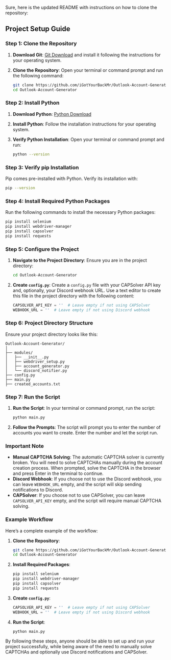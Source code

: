 Sure, here is the updated README with instructions on how to clone the repository:

## Project Setup Guide

### Step 1: Clone the Repository
1. **Download Git**: [Git Download](https://git-scm.com/downloads) and install it following the instructions for your operating system.
2. **Clone the Repository**: Open your terminal or command prompt and run the following command:

    ```sh
    git clone https://github.com/iGotYourBackMr/Outlook-Account-Generator.git
    cd Outlook-Account-Generator
    ```

### Step 2: Install Python
1. **Download Python**: [Python Download](https://www.python.org/downloads/)
2. **Install Python**: Follow the installation instructions for your operating system.
3. **Verify Python Installation**: Open your terminal or command prompt and run:

    ```sh
    python --version
    ```

### Step 3: Verify pip Installation
Pip comes pre-installed with Python. Verify its installation with:

```sh
pip --version
```

### Step 4: Install Required Python Packages
Run the following commands to install the necessary Python packages:

```sh
pip install selenium
pip install webdriver-manager
pip install capsolver
pip install requests
```

### Step 5: Configure the Project
1. **Navigate to the Project Directory**: Ensure you are in the project directory:

    ```sh
    cd Outlook-Account-Generator
    ```

2. **Create `config.py`**: Create a `config.py` file with your CAPSolver API key and, optionally, your Discord webhook URL. Use a text editor to create this file in the project directory with the following content:

    ```python
    CAPSOLVER_API_KEY = ''  # Leave empty if not using CAPSolver
    WEBHOOK_URL = ''  # Leave empty if not using Discord webhook
    ```

### Step 6: Project Directory Structure
Ensure your project directory looks like this:

```
Outlook-Account-Generator/
│
├── modules/
│   ├── __init__.py
│   ├── webdriver_setup.py
│   ├── account_generator.py
│   └── discord_notifier.py
├── config.py
├── main.py
├── created_accounts.txt
```

### Step 7: Run the Script
1. **Run the Script**: In your terminal or command prompt, run the script:

    ```sh
    python main.py
    ```

2. **Follow the Prompts**: The script will prompt you to enter the number of accounts you want to create. Enter the number and let the script run.

### Important Note
- **Manual CAPTCHA Solving**: The automatic CAPTCHA solver is currently broken. You will need to solve CAPTCHAs manually during the account creation process. When prompted, solve the CAPTCHA in the browser and press Enter in the terminal to continue.
- **Discord Webhook**: If you choose not to use the Discord webhook, you can leave `WEBHOOK_URL` empty, and the script will skip sending notifications to Discord.
- **CAPSolver**: If you choose not to use CAPSolver, you can leave `CAPSOLVER_API_KEY` empty, and the script will require manual CAPTCHA solving.

### Example Workflow

Here’s a complete example of the workflow:

1. **Clone the Repository**:

    ```sh
    git clone https://github.com/iGotYourBackMr/Outlook-Account-Generator.git
    cd Outlook-Account-Generator
    ```

2. **Install Required Packages**:

    ```sh
    pip install selenium
    pip install webdriver-manager
    pip install capsolver
    pip install requests
    ```

3. **Create `config.py`**:

    ```python
    CAPSOLVER_API_KEY = ''  # Leave empty if not using CAPSolver
    WEBHOOK_URL = ''  # Leave empty if not using Discord webhook
    ```

4. **Run the Script**:

    ```sh
    python main.py
    ```

By following these steps, anyone should be able to set up and run your project successfully, while being aware of the need to manually solve CAPTCHAs and optionally use Discord notifications and CAPSolver.
